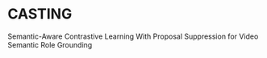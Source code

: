 # CASTING
Semantic-Aware Contrastive Learning With Proposal  Suppression for Video Semantic Role Grounding
